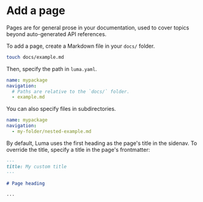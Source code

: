 # Add a page

Pages are for general prose in your documentation, used to cover topics beyond
auto-generated API references.

To add a page, create a Markdown file in your `docs/` folder.

```bash
touch docs/example.md
```

Then, specify the path in `luma.yaml`.

```yaml
name: mypackage
navigation:
  # Paths are relative to the `docs/` folder.
  - example.md
```

You can also specify files in subdirectories.

```yaml
name: mypackage
navigation:
  - my-folder/nested-example.md
```

By default, Luma uses the first heading as the page's title in the sidenav. To override
the title, specify a title in the page's frontmatter:

```markdown
---
title: My custom title
---

# Page heading

...
```
